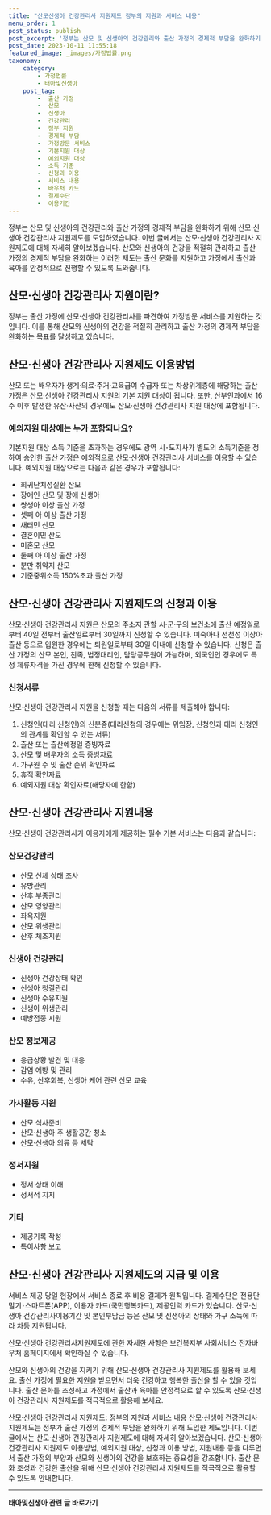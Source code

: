 ```yaml
---
title: "산모신생아 건강관리사 지원제도 정부의 지원과 서비스 내용"
menu_order: 1
post_status: publish
post_excerpt: '정부는 산모 및 신생아의 건강관리와 출산 가정의 경제적 부담을 완화하기 위해 산모 신생아 건강관리사 지원제도를 도입하였습니다. 이번 글에서는 산모 신생아 건강관리사 지원제도에 대해 자세히 알아보겠습니다. 산모와 신생아의 건강을 적절히 관리하고 출산 가정의 경제적 부담을 완화하는 이러한 제도는 출산 문화를 지원하고 가정에서 출산과 육아를 안정적으로 진행할 수 있도록 도와줍니다.'
post_date: 2023-10-11 11:55:18
featured_image: _images/가정법률.png
taxonomy:
    category:
        - 가정법률
        - 태아및신생아
    post_tag:
        -  출산 가정
        -  산모
        -  신생아
        -  건강관리
        -  정부 지원
        -  경제적 부담
        -  가정방문 서비스
        -  기본지원 대상
        -  예외지원 대상
        -  소득 기준
        -  신청과 이용
        -  서비스 내용
        -  바우처 카드
        -  결제수단
        -  이용기간
---
```




정부는 산모 및 신생아의 건강관리와 출산 가정의 경제적 부담을 완화하기 위해 산모·신생아 건강관리사 지원제도를 도입하였습니다. 이번 글에서는 산모·신생아 건강관리사 지원제도에 대해 자세히 알아보겠습니다. 산모와 신생아의 건강을 적절히 관리하고 출산 가정의 경제적 부담을 완화하는 이러한 제도는 출산 문화를 지원하고 가정에서 출산과 육아를 안정적으로 진행할 수 있도록 도와줍니다.

## 산모·신생아 건강관리사 지원이란?

정부는 출산 가정에 산모·신생아 건강관리사를 파견하여 가정방문 서비스를 지원하는 것입니다. 이를 통해 산모와 신생아의 건강을 적절히 관리하고 출산 가정의 경제적 부담을 완화하는 목표를 달성하고 있습니다.

## 산모·신생아 건강관리사 지원제도 이용방법

산모 또는 배우자가 생계·의료·주거·교육급여 수급자 또는 차상위계층에 해당하는 출산가정은 산모·신생아 건강관리사 지원의 기본 지원 대상이 됩니다. 또한, 산부인과에서 16주 이후 발생한 유산·사산의 경우에도 산모·신생아 건강관리사 지원 대상에 포함됩니다.

### 예외지원 대상에는 누가 포함되나요?

기본지원 대상 소득 기준을 초과하는 경우에도 광역 시･도지사가 별도의 소득기준을 정하여 승인한 출산 가정은 예외적으로 산모·신생아 건강관리사 서비스를 이용할 수 있습니다. 예외지원 대상으로는 다음과 같은 경우가 포함됩니다:

- 희귀난치성질환 산모
- 장애인 산모 및 장애 신생아
- 쌍생아 이상 출산 가정
- 셋째 아 이상 출산 가정
- 새터민 산모
- 결혼이민 산모
- 미혼모 산모
- 둘째 아 이상 출산 가정
- 분만 취약지 산모
- 기준중위소득 150%초과 출산 가정

## 산모·신생아 건강관리사 지원제도의 신청과 이용

산모·신생아 건강관리사 지원은 산모의 주소지 관할 시·군·구의 보건소에 출산 예정일로부터 40일 전부터 출산일로부터 30일까지 신청할 수 있습니다. 미숙아나 선천성 이상아 출산 등으로 입원한 경우에는 퇴원일로부터 30일 이내에 신청할 수 있습니다. 신청은 출산 가정의 산모 본인, 친족, 법정대리인, 담당공무원이 가능하며, 외국인인 경우에도 특정 체류자격을 가진 경우에 한해 신청할 수 있습니다.

### 신청서류

산모·신생아 건강관리사 지원을 신청할 때는 다음의 서류를 제출해야 합니다:

1. 신청인(대리 신청인)의 신분증(대리신청의 경우에는 위임장, 신청인과 대리 신청인의 관계를 확인할 수 있는 서류)
2. 출산 또는 출산예정일 증빙자료
3. 산모 및 배우자의 소득 증빙자료
4. 가구원 수 및 출산 순위 확인자료
5. 휴직 확인자료
6. 예외지원 대상 확인자료(해당자에 한함)

## 산모·신생아 건강관리사 지원내용

산모·신생아 건강관리사가 이용자에게 제공하는 필수 기본 서비스는 다음과 같습니다:

### 산모건강관리

- 산모 신체 상태 조사
- 유방관리
- 산후 부종관리
- 산모 영양관리
- 좌욕지원
- 산모 위생관리
- 산후 체조지원

### 신생아 건강관리

- 신생아 건강상태 확인
- 신생아 청결관리
- 신생아 수유지원
- 신생아 위생관리
- 예방접종 지원

### 산모 정보제공

- 응급상황 발견 및 대응
- 감염 예방 및 관리
- 수유, 산후회복, 신생아 케어 관련 산모 교육

### 가사활동 지원

- 산모 식사준비
- 산모·신생아 주 생활공간 청소
- 산모·신생아 의류 등 세탁

### 정서지원

- 정서 상태 이해
- 정서적 지지

### 기타

- 제공기록 작성
- 특이사항 보고

## 산모·신생아 건강관리사 지원제도의 지급 및 이용

서비스 제공 당일 현장에서 서비스 종료 후 비용 결제가 원칙입니다. 결제수단은 전용단말기･스마트폰(APP), 이용자 카드(국민행복카드), 제공인력 카드가 있습니다. 산모·신생아 건강관리사이용기간 및 본인부담금 등은 산모 및 신생아의 상태와 가구 소득에 따라 차등 지원됩니다.

산모·신생아 건강관리사지원제도에 관한 자세한 사항은 보건복지부 사회서비스 전자바우처 홈페이지에서 확인하실 수 있습니다.

산모와 신생아의 건강을 지키기 위해 산모·신생아 건강관리사 지원제도를 활용해 보세요. 출산 가정에 필요한 지원을 받으면서 더욱 건강하고 행복한 출산을 할 수 있을 것입니다. 출산 문화를 조성하고 가정에서 출산과 육아를 안정적으로 할 수 있도록 산모·신생아 건강관리사 지원제도를 적극적으로 활용해 보세요.


  산모·신생아 건강관리사 지원제도: 정부의 지원과 서비스 내용
 산모·신생아 건강관리사 지원제도는 정부가 출산 가정의 경제적 부담을 완화하기 위해 도입한 제도입니다. 이번 글에서는 산모·신생아 건강관리사 지원제도에 대해 자세히 알아보겠습니다. 산모·신생아 건강관리사 지원제도 이용방법, 예외지원 대상, 신청과 이용 방법, 지원내용 등을 다루면서 출산 가정의 부양과 산모와 신생아의 건강을 보호하는 중요성을 강조합니다. 출산 문화 조성과 건강한 출산을 위해 산모·신생아 건강관리사 지원제도를 적극적으로 활용할 수 있도록 안내합니다.

<!-- wp:separator -->
<hr class="wp-block-separator has-alpha-channel-opacity"/>
<!-- /wp:separator -->

<!-- wp:group {"backgroundColor":"base","layout":{"type":"constrained"}} -->
<div class="wp-block-group has-base-background-color has-background"><!-- wp:paragraph {"align":"center","fontSize":"medium"} -->
<p class="has-text-align-center has-large-font-size"><strong>태아및신생아 관련 글 바로가기</strong></p>
<!-- /wp:paragraph -->


<!-- wp:latest-posts
{"categories":[{"id":1496,"count":19,"description":"","link":"https://uknowlaw.com/category/%ed%83%9c%ec%95%84%eb%b0%8f%ec%8b%a0%ec%83%9d%ec%95%84/","name":"태아및신생아","slug":"태아및신생아","taxonomy":"category","parent":0,"meta":[],"_links":{"self":[{"href":"https://uknowlaw.com/wp-json/wp/v2/categories/1496"}],"collection":[{"href":"https://uknowlaw.com/wp-json/wp/v2/categories"}],"about":[{"href":"https://uknowlaw.com/wp-json/wp/v2/taxonomies/category"}],"wp:post_type":[{"href":"https://uknowlaw.com/wp-json/wp/v2/posts?categories=1496"}],"curies":[{"name":"wp","href":"https://api.w.org/{rel}","templated":true}]}}],"postsToShow":100,"excerptLength":28,"postLayout":"grid","columns":2,"featuredImageAlign":"left","featuredImageSizeSlug":"large","fontSize":"small"} /--></div>
<!-- /wp:group -->